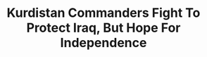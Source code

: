 ---
categories: [podcasts]
title: "Kurdistan Commanders Fight To Protect Iraq, But Hope For Independence"
provider_display: "NPR Programs: Fresh Air Podcast"
provider_name: "NPR Programs: Fresh Air Podcast"
provider_url: http://freshair.npr.org
source: http://pca.st/giyI
published: 2014-09-26T00:00:00
thumbnail: http://media.npr.org/images/podcasts/2013/primary/fresh_air.png
raw_source: http://podcastdownload.npr.org/anon.npr-podcasts/podcast/13/351600450/npr_351600450.mp3
---